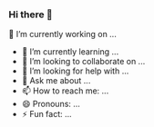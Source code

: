 ### Hi there 👋
🔭 I’m currently working on ...
- 🌱 I’m currently learning ...
- 👯 I’m looking to collaborate on ...
- 🤔 I’m looking for help with ...
- 💬 Ask me about ...
- 📫 How to reach me: ...
- 😄 Pronouns: ...
- ⚡ Fun fact: ...

<!--
**ajaybhuj/ajaybhuj** is a ✨ _special_ ✨ repository because its `README.md` (this file) appears on your GitHub profile.

Here are some ideas to get you started:

- 
-->
